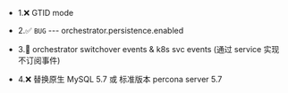 

* 1.❌ GTID mode

* 2.✅ `BUG` --- orchestrator.persistence.enabled

* 3.🦀 orchestrator switchover events & k8s svc events (通过 service 实现不订阅事件)

* 4.❌ 替换原生 MySQL 5.7 或 标准版本 percona server 5.7

